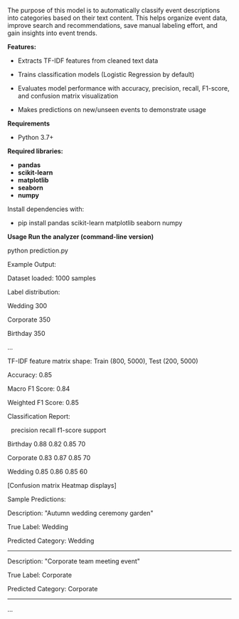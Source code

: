 The purpose of this model is to automatically classify event descriptions into categories based on their text content. This helps organize event data, improve search and recommendations, save manual labeling effort, and gain insights into event trends.



**Features:**

* Extracts TF-IDF features from cleaned text data



* Trains classification models (Logistic Regression by default)



* Evaluates model performance with accuracy, precision, recall, F1-score, and confusion matrix visualization



* Makes predictions on new/unseen events to demonstrate usage



**Requirements**

* Python 3.7+



**Required libraries:**

* **pandas**
* **scikit-learn**
* **matplotlib**
* **seaborn**
* **numpy**

Install dependencies with:

* pip install pandas scikit-learn matplotlib seaborn numpy

 

**Usage Run the analyzer (command-line version)**

python prediction.py



Example Output:

Dataset loaded: 1000 samples

Label distribution:

Wedding     300

Corporate   350

Birthday    350

...



TF-IDF feature matrix shape: Train (800, 5000), Test (200, 5000)



Accuracy: 0.85

Macro F1 Score: 0.84

Weighted F1 Score: 0.85



Classification Report:

&nbsp;              precision    recall  f1-score   support

Birthday       0.88       0.82      0.85       70

Corporate      0.83       0.87      0.85       70

Wedding        0.85       0.86      0.85       60



\[Confusion matrix Heatmap displays]



Sample Predictions:

Description: "Autumn wedding ceremony garden"

True Label: Wedding

Predicted Category: Wedding

---

Description: "Corporate team meeting event"

True Label: Corporate

Predicted Category: Corporate

---

...







